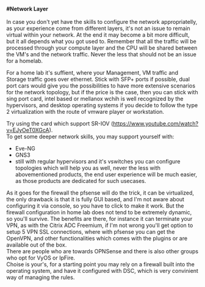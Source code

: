**#Network Layer**<br><br>
In case you don't yet have the skills to configure the network appropriatelly, as your experience come from different layers, it's not an issue to remain virtual within your network. At the end it may become a bit more difficult, but it all depends what you got used to. Remember that all the traffic will be processed through your compute layer and the CPU will be shared between the VM's and the network traffic. Never the less that should not be an issue for a homelab.<br>

For a home lab it's suffient, where your Management, VM traffic and Storage traffic goes over ethernet. Stick with SFP+ ports if possible, dual port cars would give you the possibilities to have more extensive scenarios for the network topology, but if the price is the case, then you can stick with sing port card, intel based or mellanox wchih is well recognized by the hypervisors, and desktop operating systems if you decide to follow the type 2 virtualization with the route of vmware player or workstation.<br>

Try using the card which support SR-IOV (https://www.youtube.com/watch?v=EJyOeT0XGcA).<br>
To get some deeper network skills, you may support yourself with:
+ Eve-NG<br>
+ GNS3<br>
+ still with regular hypervisors and it's vswitches you can configure topologies which will help you as well, never the less with abovementioned products, the end user experience will be much easier, as those products are dedicated for such usecases.<br>

As it goes for the firewall the pfsense will do the trick, it can be virtualized, the only drawback is that it is fully GUI based, and I'm not aware about configuring it via console, so you have to click to make it work. But the firewall configuration in home lab does not tend to be extremely dynamic, so you'll survive. The benefits are there, for instance it can terminate your VPN, as with the Citrix ADC Freemium, if I'm not wrong you'll get option to setup 5 VPN SSL connections, where with pfsense you can get the OpenVPN, and other functionalities which comes with the plugins or are available out of the box.<br>
There are people who are towards OPNSense and there is also other groups who opt for VyOS or IpFire.<br>
Choise is your's, for a starting point you may rely on a firewall built into the operating system, and have it configured with DSC, which is very convinient way of managing the rules.<br>
